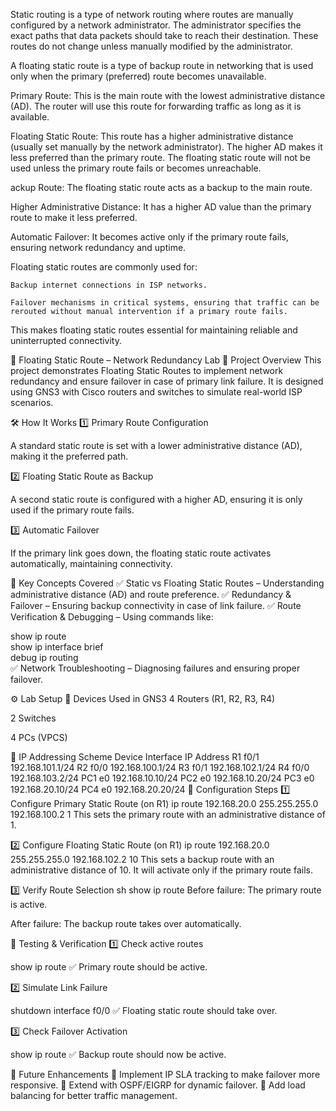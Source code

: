 Static routing is a type of network routing where routes are manually configured by a network administrator. The administrator specifies the exact paths that data packets should take to reach their destination. These routes do not change unless manually modified by the administrator.

A floating static route is a type of backup route in networking that is used only when the primary (preferred) route becomes unavailable.

Primary Route: This is the main route with the lowest administrative distance (AD). The router will use this route for forwarding traffic as long as it is available.

Floating Static Route: This route has a higher administrative distance (usually set manually by the network administrator). The higher AD makes it less preferred than the primary route. The floating static route will not be used unless the primary route fails or becomes unreachable.

ackup Route: The floating static route acts as a backup to the main route.

Higher Administrative Distance: It has a higher AD value than the primary route to make it less preferred.

Automatic Failover: It becomes active only if the primary route fails, ensuring network redundancy and uptime.

Floating static routes are commonly used for:

    Backup internet connections in ISP networks.

    Failover mechanisms in critical systems, ensuring that traffic can be rerouted without manual intervention if a primary route fails.

This makes floating static routes essential for maintaining reliable and uninterrupted connectivity.


🚀 Floating Static Route – Network Redundancy Lab
📌 Project Overview
This project demonstrates Floating Static Routes to implement network redundancy and ensure failover in case of primary link failure. It is designed using GNS3 with Cisco routers and switches to simulate real-world ISP scenarios.

🛠 How It Works
1️⃣ Primary Route Configuration

A standard static route is set with a lower administrative distance (AD), making it the preferred path.

2️⃣ Floating Static Route as Backup

A second static route is configured with a higher AD, ensuring it is only used if the primary route fails.

3️⃣ Automatic Failover

If the primary link goes down, the floating static route activates automatically, maintaining connectivity.

📖 Key Concepts Covered
✅ Static vs Floating Static Routes – Understanding administrative distance (AD) and route preference.
✅ Redundancy & Failover – Ensuring backup connectivity in case of link failure.
✅ Route Verification & Debugging – Using commands like:

show ip route  
show ip interface brief  
debug ip routing  
✅ Network Troubleshooting – Diagnosing failures and ensuring proper failover.

⚙️ Lab Setup
🔹 Devices Used in GNS3
4 Routers (R1, R2, R3, R4)

2 Switches

4 PCs (VPCS)

🔹 IP Addressing Scheme
Device	Interface	IP Address
R1	f0/1	192.168.101.1/24
R2	f0/0	192.168.100.1/24
R3	f0/1	192.168.102.1/24
R4	f0/0	192.168.103.2/24
PC1	e0	192.168.10.10/24
PC2	e0	192.168.10.20/24
PC3	e0	192.168.20.10/24
PC4	e0	192.168.20.20/24
🔧 Configuration Steps
1️⃣ Configure Primary Static Route (on R1)
ip route 192.168.20.0 255.255.255.0 192.168.100.2 1
This sets the primary route with an administrative distance of 1.

2️⃣ Configure Floating Static Route (on R1)
ip route 192.168.20.0 255.255.255.0 192.168.102.2 10
This sets a backup route with an administrative distance of 10. It will activate only if the primary route fails.

3️⃣ Verify Route Selection
sh
show ip route
Before failure: The primary route is active.

After failure: The backup route takes over automatically.

🎯 Testing & Verification
1️⃣ Check active routes

show ip route
✅ Primary route should be active.

2️⃣ Simulate Link Failure

shutdown interface f0/0
✅ Floating static route should take over.

3️⃣ Check Failover Activation

show ip route
✅ Backup route should now be active.

📌 Future Enhancements
🔹 Implement IP SLA tracking to make failover more responsive.
🔹 Extend with OSPF/EIGRP for dynamic failover.
🔹 Add load balancing for better traffic management.

